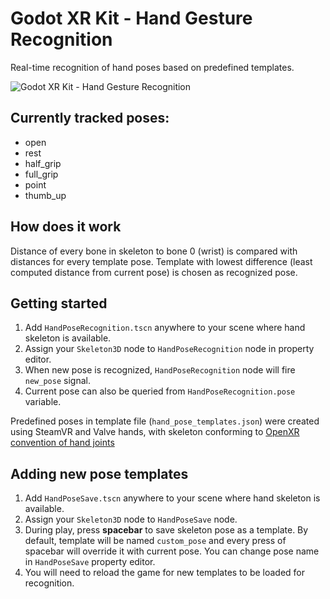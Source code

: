 # Godot XR Kit - Hand Gesture Recognition

Real-time recognition of hand poses based on predefined templates.

![Godot XR Kit - Hand Gesture Recognition](/screenshots/hand_gesture_recognition.gif)

## Currently tracked poses:

- open
- rest
- half_grip
- full_grip
- point
- thumb_up

## How does it work

Distance of every bone in skeleton to bone 0 (wrist) is compared with distances for every template pose. Template with lowest difference (least computed distance from current pose) is chosen as recognized pose.

## Getting started

1. Add `HandPoseRecognition.tscn` anywhere to your scene where hand skeleton is available. 
2. Assign your `Skeleton3D` node to `HandPoseRecognition` node in property editor. 
3. When new pose is recognized, `HandPoseRecognition` node will fire `new_pose` signal.
4. Current pose can also be queried from `HandPoseRecognition.pose` variable.

Predefined poses in template file (`hand_pose_templates.json`) were created using SteamVR and Valve hands, with skeleton conforming to [OpenXR convention of hand joints](https://registry.khronos.org/OpenXR/specs/1.0/html/xrspec.html#_conventions_of_hand_joints)

## Adding new pose templates

1. Add `HandPoseSave.tscn` anywhere to your scene where hand skeleton is available.
2. Assign your `Skeleton3D` node to `HandPoseSave` node. 
3. During play, press **spacebar** to save skeleton pose as a template. By default, template will be named `custom_pose` and every press of spacebar will override it with current pose. You can change pose name in `HandPoseSave` property editor.
4. You will need to reload the game for new templates to be loaded for recognition.
